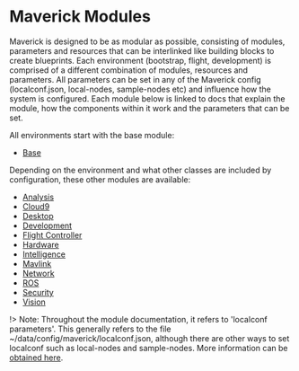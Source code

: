 # Maverick Modules

Maverick is designed to be as modular as possible, consisting of modules, parameters and resources that can be interlinked like building blocks to create blueprints.  Each environment (bootstrap, flight, development) is comprised of a different combination of modules, resources and parameters.  All parameters can be set in any of the Maverick config (localconf.json, local-nodes, sample-nodes etc) and influence how the system is configured.  Each module below is linked to docs that explain the module, how the components within it work and the parameters that can be set.

All environments start with the base module:
- [Base](/modules/base)

Depending on the environment and what other classes are included by configuration, these other modules are available:
  - [Analysis](/modules/analysis)
  - [Cloud9](/modules/cloud9)
  - [Desktop](/modules/desktop)
  - [Development](/modules/dev)
  - [Flight Controller](/modules/fc)
  - [Hardware](/modules/hardware)
  - [Intelligence](/modules/intelligence)
  - [Mavlink](/modules/mavlink)
  - [Network](/modules/network)
  - [ROS](/modules/ros)
  - [Security](/modules/security)
  - [Vision](/modules/vision)

!> Note:  Throughout the module documentation, it refers to 'localconf parameters'.  This generally refers to the file ~/data/config/maverick/localconf.json, although there are other ways to set localconf such as local-nodes and sample-nodes.  More information can be [obtained here](/about#local-configuration).
